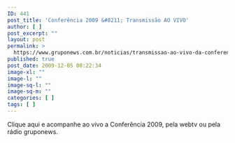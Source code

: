 ```yaml
---
ID: 441
post_title: 'Conferência 2009 &#8211; Transmissão AO VIVO'
author: [ ]
post_excerpt: ""
layout: post
permalink: >
  https://www.gruponews.com.br/noticias/transmissao-ao-vivo-da-conferencia-2009
published: true
post_date: 2009-12-05 00:22:34
image-xl: ""
image-l: ""
image-sq-l: ""
image-sq-m: ""
categories: [ ]
tags: [ ]
---
```

Clique aqui e acompanhe ao vivo a Conferência 2009, pela webtv ou pela rádio gruponews.
